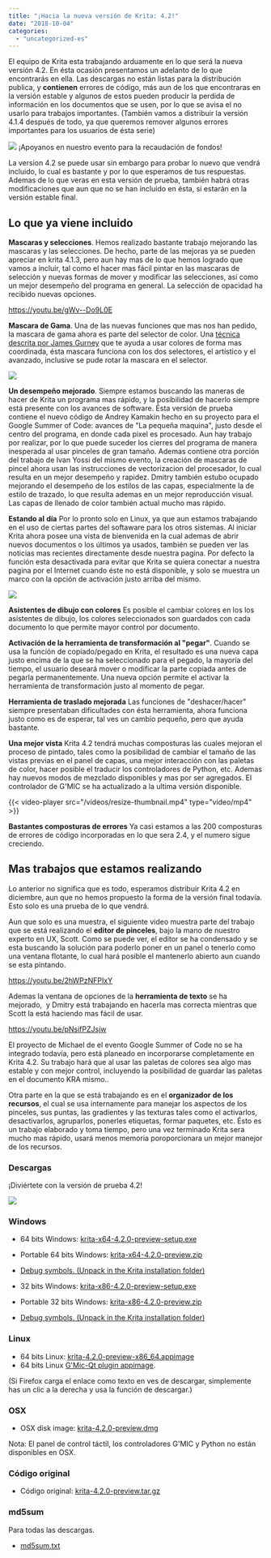 ```yaml
---
title: "¡Hacia la nueva versión de Krita: 4.2!"
date: "2018-10-04"
categories: 
  - "uncategorized-es"
---
```


El equipo de Krita esta trabajando arduamente en lo que será la nueva versión 4.2. En ésta ocasión presentamos un adelanto de lo que encontrarás en ella. Las descargas no están listas para la distribución publica, y **contienen** errores de código, más aun de los que encontraras en la versión estable y algunos de estos pueden producir la perdida de información en los documentos que se usen, por lo que se avisa el no usarlo para trabajos importantes. (También vamos a distribuir la versión 4.1.4 después de todo, ya que queremos remover algunos errores importantes para los usuarios de ésta serie)

[![](/images/posts/2018/2018-fundraiser-hero2.png)](https://krita.org) ¡Apoyanos en nuestro evento para la recaudación de fondos!

La version 4.2 se puede usar sin embargo para probar lo nuevo que vendrá incluido, lo cual es bastante y por lo que esperamos de tus respuestas. Ademas de lo que veras en esta versión de prueba, también habrá otras modificaciones que aun que no se han incluido en ésta, si estarán en la versión estable final.

## Lo que ya viene incluido

**Mascaras y selecciones**. Hemos realizado bastante trabajo mejorando las mascaras y las selecciones. De hecho, parte de las mejoras ya se pueden apreciar en krita 4.1.3, pero aun hay mas de lo que hemos logrado que vamos a incluir, tal como el hacer mas fácil pintar en las mascaras de selección y nuevas formas de mover y modificar las selecciones, así como un mejor desempeño del programa en general. La selección de opacidad ha recibido nuevas opciones.

https://youtu.be/gWv--Do9L0E

**Mascara de Gama**. Una de las nuevas funciones que mas nos han pedido, la mascara de gama ahora es parte del selector de color. Una [técnica descrita por James Gurney](http://gurneyjourney.blogspot.com/2011/09/part-1-gamut-masking-method.html) que te ayuda a usar colores de forma mas coordinada, ésta mascara funciona con los dos selectores, el artístico y el avanzado, inclusive se pude rotar la mascara en el selector.

![](/images/posts/2018/gamut-masking.png)

**Un desempeño mejorado**. Siempre estamos buscando las maneras de hacer de Krita un programa mas rápido, y la posibilidad de hacerlo siempre está presente con los avances de software. Ésta versión de prueba contiene el nuevo código de Andrey Kamakin hecho en su proyecto para el Google Summer of Code: avances de "La pequeña maquina", justo desde el centro del programa, en donde cada pixel es procesado. Aun hay trabajo por realizar, por lo que puede suceder los cierres del programa de manera inesperada al usar pinceles de gran tamaño. Ademas contiene otra porción del trabajo de Ivan Yossi del mismo evento, la creación de mascaras de pincel ahora usan las instrucciones de vectorizacion del procesador, lo cual resulta en un mejor desempeño y rapidez. Dmitry también estubo ocupado mejorando el desempeño de los estilos de las capas, especialmente la de estilo de trazado, lo que resulta ademas en un mejor reproducción visual. Las capas de llenado de color también actual mucho mas rápido.

**Estando al** **día** Por lo pronto solo en Linux, ya que aun estamos trabajando en el uso de ciertas partes del softaware para los otros sistemas. Al iniciar Krita ahora posee una vista de bienvenida en la cual ademas de abrir nuevos documentos o los últimos ya usados, también se pueden ver las noticias mas recientes directamente desde nuestra pagina. Por defecto la función esta desactivada para evitar que Krita se quiera conectar a nuestra pagina por el Internet cuando éste no está disponible, y solo se muestra un marco con la opción de activación justo arriba del mismo.

[![](/images/posts/2018/news_widget-1024x566.png)](/images/posts/2018/news_widget.png)

**Asistentes de dibujo con colores** Es posible el cambiar colores en los los asistentes de dibujo, los colores seleccionados son guardados con cada documento lo que permite mayor control por documento.

**Activación de la herramienta de transformación al "pegar"**. Cuando se usa la función de copiado/pegado en Krita, el resultado es una nueva capa justo encima de la que se ha seleccionado para el pegado, la mayoría del tiempo, el usuario deseará mover o modificar la parte copiada antes de pegarla permanentemente. Una nueva opción permite el activar la herramienta de transformación justo al momento de pegar.

**Herramienta de traslado mejorada** Las funciones de "deshacer/hacer" siempre presentaban dificultades con ésta herramienta, ahora funciona justo como es de esperar, tal ves un cambio pequeño, pero que ayuda bastante.

**Una mejor vista** Krita 4.2 tendrá muchas composturas las cuales mejoran el proceso de pintado, tales como la posibilidad de cambiar el tamaño de las vistas previas en el panel de capas, una mejor interacción con las paletas de color, hacer posible el traducir los controladores de Python, etc. Ademas hay nuevos modos de mezclado disponibles y mas por ser agregados. El controlador de G'MIC se ha actualizado a la ultima versión disponible.

{{< video-player src="/videos/resize-thumbnail.mp4" type="video/mp4" >}}

**Bastantes composturas de errores** Ya casi estamos a las 200 composturas de errores de código incorporadas en lo que sera 2.4, y el numero sigue creciendo.

## Mas trabajos que estamos realizando

Lo anterior no significa que es todo, esperamos distribuir Krita 4.2 en diciembre, aun que no hemos propuesto la forma de la versión final todavía. Esto solo es una prueba de lo que vendrá.

Aun que solo es una muestra, el siguiente video muestra parte del trabajo que se está realizando el **editor de pinceles**, bajo la mano de nuestro experto en UX, Scott. Como se puede ver, el editor se ha condensado y se esta buscando la solución para poderlo poner en un panel o tenerlo como una ventana flotante, lo cual hará posible el mantenerlo abierto aun cuando se esta pintando.

https://youtu.be/2hWPzNFPIxY

Ademas la ventana de opciones de la **herramienta de texto** se ha mejorado,  y Dmitry está trabajando en hacerla mas correcta mientras que Scott la está haciendo mas fácil de usar.

https://youtu.be/pNsifPZJsjw

El proyecto de Michael de el evento Google Summer of Code no se ha integrado todavía, pero está planeado en incorporarse completamente en Krita 4.2. Su trabajo hará que al usar las paletas de colores sea algo mas estable y con mejor control, incluyendo la posibilidad de guardar las paletas en el documento KRA mismo..

Otra parte en la que se está trabajando es en el **organizador** **de los recursos**, el cual se usa internamente para manejar los aspectos de los pinceles, sus puntas, las gradientes y las texturas tales como el activarlos, desactivarlos, agruparlos, ponerles etiquetas, formar paquetes, etc. Ésto es un trabajo elaborado y toma tiempo, pero una vez terminado Krita sera mucho mas rápido, usará menos memoria poroporcionara un mejor manejor de los recursos.

### **Descargas**

¡Diviértete con la versión de prueba 4.2!

[![](/images/posts/2018/4.2-preview-1024x693.png)](https://www.krita.org)

### Windows

- 64 bits Windows: [krita-x64-4.2.0-preview-setup.exe](https://download.kde.org/unstable/krita/4.2.0-preview/krita-x64-4.2.0-preview-setup.exe)
- Portable 64 bits Windows: [krita-x64-4.2.0-preview.zip](https://download.kde.org/unstable/krita/4.2.0-preview/krita-x64-4.2.0-preview.zip)
- [Debug symbols. (Unpack in the Krita installation folder)](https://download.kde.org/unstable/krita/4.2.0-preview/krita-x64-4.2.0-preview-dbg.zip)

- 32 bits Windows: [krita-x86-4.2.0-preview-setup.exe](https://download.kde.org/unstable/krita/4.2.0-preview/krita-x86-4.2.0-preview-setup.exe)
- Portable 32 bits Windows: [krita-x86-4.2.0-preview.zip](https://download.kde.org/unstable/krita/4.2.0-preview/krita-x86-4.2.0-preview.zip)
- [Debug symbols. (Unpack in the Krita installation folder)](https://download.kde.org/unstable/krita/4.2.0-preview/krita-x86-4.2.0-preview-dbg.zip)

### Linux

- 64 bits Linux: [krita-4.2.0-preview-x86_64.appimage](https://download.kde.org/unstable/krita/4.2.0-preview/krita-4.2.0-preview-x86_64.appimage)
- 64 bits Linux [G'Mic-Qt plugin appimage](https://download.kde.org/unstable/krita/4.2.0-preview/gmic_krita_qt-x86_64.appimage).

(Si Firefox carga el enlace como texto en ves de descargar, simplemente has un clic a la derecha y usa la función de descargar.)

### OSX

- OSX disk image: [krita-4.2.0-preview.dmg](https://download.kde.org/unstable/krita/4.2.0-preview/krita-4.2.0-preview.dmg)

Nota: El panel de control táctil, los controladores G'MIC y Python no están disponibles en OSX.

### Código original

- Código original: [krita-4.2.0-preview.tar.gz](https://download.kde.org/unstable/krita/4.2.0-preview/krita-4.2.0-preview.tar.gz)

### md5sum

Para todas las descargas.

- [md5sum.txt](https://download.kde.org/unstable/krita/4.2.0-preview/md5sum.txt)
